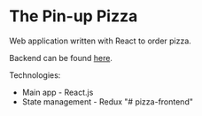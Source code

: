 # The Pin-up Pizza
Web application written with React to order pizza.

Backend can be found [here](https://github.com/superhorsy/pizza-backend).

Technologies:
- Main app - React.js
- State management - Redux
"# pizza-frontend" 
